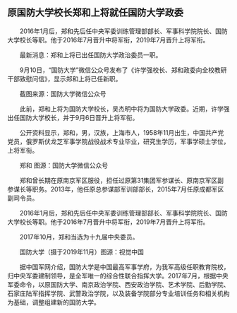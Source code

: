 ## 原国防大学校长郑和上将就任国防大学政委
　　2016年1月后，郑和先后任中央军委训练管理部部长、军事科学院院长、国防大学校长等职。他于2016年7月晋升中将军衔，2019年7月晋升上将军衔。

　　最新消息：郑和上将已出任国防大学政治委员一职。

　　9月10日，“国防大学”微信公众号发布了《许学强校长、郑和政委向全校教研干部致慰问信》，显示郑和上将已任新职。

　　截图来源：国防大学微信公众号

　　此前，郑和上将为国防大学校长，吴杰明中将为国防大学政委。近期，许学强出任国防大学校长，并于9月6日晋升上将军衔。

　　公开资料显示，郑和，男，汉族，上海市人，1958年11月出生，中国共产党党员，俄罗斯伏龙芝军事学院战役战术专业毕业，研究生学历，军事学硕士学位，上将军衔。

　　郑和 图源：国防大学微信公众号

　　郑和曾长期在原南京军区服役，担任过原第31集团军参谋长、原南京军区副参谋长等职务。2013年，他任原总参谋部军训部部长，2015年7月任原成都军区副司令员。

　　2016年1月后，郑和先后任中央军委训练管理部部长、军事科学院院长、国防大学校长等职。他于2016年7月晋升中将军衔，2019年7月晋升上将军衔。

　　2017年10月，郑和当选为十九届中央委员。

　　国防大学（摄于2019年11月）图源：视觉中国

　　据中国军网介绍，国防大学是中国最高军事学府，为我军高级任职教育院校，归中央军委建制领导，是全军唯一的综合性联合指挥大学。2017年7月，根据中央军委命令，以原国防大学、南京政治学院、西安政治学院、艺术学院、后勤学院、石家庄陆军指挥学院、武警政治学院，以及装备学院部分专业培训任务和相关机构为基础，调整组建新的国防大学。


